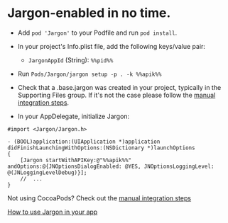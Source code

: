 # Jargon-enabled in no time.

* Add `pod 'Jargon'` to your Podfile and run `pod install`.

* In your project's Info.plist file, add the following keys/value pair: 
    * `JargonAppId` (String): `%%pid%%`
    
* Run `Pods/Jargon/jargon setup -p . -k %%apik%%`

* Check that a <locale>.base.jargon was created in your project, typically in the Supporting Files group. If it's not the case please follow the [manual integration steps](/#/jargon/docs/02_iOS/02_Advanced).

* In your AppDelegate, initialize Jargon:

```objc
#import <Jargon/Jargon.h>

- (BOOL)application:(UIApplication *)application didFinishLaunchingWithOptions:(NSDictionary *)launchOptions 
{   
    [Jargon startWithAPIKey:@"%%apik%%" andOptions:@{JNOptionsDialogEnabled: @YES, JNOptionsLoggingLevel: @(JNLoggingLevelDebug)}];
    //  ...
}
```

Not using CocoaPods? Check out the [manual integration steps](/#/jargon/docs/02_iOS/02_Advanced)


[How to use Jargon in your app](/#/jargon/docs/02_iOS/03_Usage)